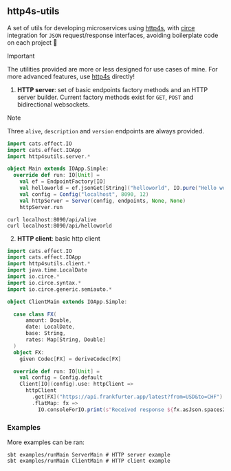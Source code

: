 ## http4s-utils

A set of utils for developing microservices using [http4s](https://http4s.org/), with
[circe](https://circe.github.io/circe/) integration for `JSON` request/response interfaces,
avoiding boilerplate code on each project 🚀

> [!IMPORTANT]  
> The utilities provided are more or less designed for use cases of mine. For more advanced features, 
> use [http4s](https://http4s.org/) directly!

1. **HTTP server**: set of basic endpoints factory methods and an HTTP server builder.
Current factory methods exist for `GET`, `POST` and bidirectional websockets.

> [!NOTE]  
> Three `alive`, `description` and `version` endpoints are always provided.

```scala
import cats.effect.IO
import cats.effect.IOApp
import http4sutils.server.*

object Main extends IOApp.Simple:
  override def run: IO[Unit] =
    val ef = EndpointFactory[IO]
    val helloworld = ef.jsonGet[String]("helloworld", IO.pure("Hello world!"))
    val config = Config("localhost", 8090, 12)
    val httpServer = Server(config, endpoints, None, None)
    httpServer.run
```

```shell
curl localhost:8090/api/alive
curl localhost:8090/api/helloworld
```

2. **HTTP client**: basic http client 

```scala 
import cats.effect.IO
import cats.effect.IOApp
import http4sutils.client.*
import java.time.LocalDate
import io.circe.*
import io.circe.syntax.*
import io.circe.generic.semiauto.*

object ClientMain extends IOApp.Simple:

  case class FX(
      amount: Double,
      date: LocalDate,
      base: String,
      rates: Map[String, Double]
  )
  object FX:
    given Codec[FX] = deriveCodec[FX]

  override def run: IO[Unit] =
    val config = Config.default
    Client[IO](config).use: httpClient =>
      httpClient
        .get[FX]("https://api.frankfurter.app/latest?from=USD&to=CHF")
        .flatMap: fx =>
          IO.consoleForIO.print(s"Received response ${fx.asJson.spaces2}")
```

### Examples 

More examples can be ran:
```shell
sbt examples/runMain ServerMain # HTTP server example 
sbt examples/runMain ClientMain # HTTP client example 
```
